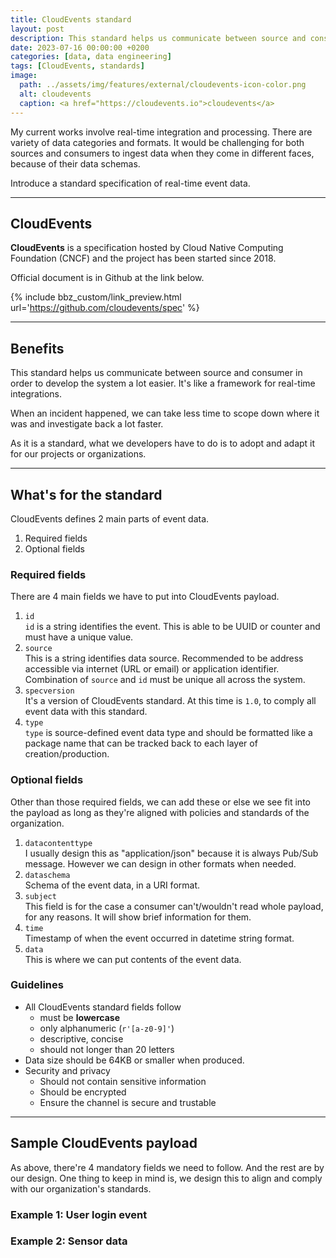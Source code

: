 ```yaml
---
title: CloudEvents standard
layout: post
description: This standard helps us communicate between source and consumer in order to develop the system a lot easier.
date: 2023-07-16 00:00:00 +0200
categories: [data, data engineering]
tags: [CloudEvents, standards]
image:
  path: ../assets/img/features/external/cloudevents-icon-color.png
  alt: cloudevents 
  caption: <a href="https://cloudevents.io">cloudevents</a>
---
```


My current works involve real-time integration and processing. There are variety of data categories and formats. It would be challenging for both sources and consumers to ingest data when they come in different faces, because of their data schemas.

Introduce a standard specification of real-time event data.

---

## CloudEvents

**CloudEvents** is a specification hosted by Cloud Native Computing Foundation (CNCF) and the project has been started since 2018.

Official document is in Github at the link below.

{% include bbz_custom/link_preview.html url='<https://github.com/cloudevents/spec>' %}

---

## Benefits

This standard helps us communicate between source and consumer in order to develop the system a lot easier. It's like a framework for real-time integrations.

When an incident happened, we can take less time to scope down where it was and investigate back a lot faster.

As it is a standard, what we developers have to do is to adopt and adapt it for our projects or organizations.

---

## What's for the standard

CloudEvents defines 2 main parts of event data.

1. Required fields
1. Optional fields

### Required fields

There are 4 main fields we have to put into CloudEvents payload.

1. `id`  
  `id` is a string identifies the event. This is able to be UUID or counter and must have a unique value.
1. `source`  
  This is a string identifies data source. Recommended to be address accessible via internet (URL or email) or application identifier.  
  Combination of `source` and `id` must be unique all across the system.
1. `specversion`  
  It's a version of CloudEvents standard. At this time is `1.0`, to comply all event data with this standard.
1. `type`  
  `type` is source-defined event data type and should be formatted like a package name that can be tracked back to each layer of creation/production.

### Optional fields

Other than those required fields, we can add these or else we see fit into the payload as long as they're aligned with policies and standards of the organization.

1. `datacontenttype`  
  I usually design this as "application/json" because it is always Pub/Sub message. However we can design in other formats when needed.
1. `dataschema`  
  Schema of the event data, in a URI format.
1. `subject`  
This field is for the case a consumer can't/wouldn't read whole payload, for any reasons. It will show brief information for them.
1. `time`  
  Timestamp of when the event occurred in datetime string format.
1. `data`  
  This is where we can put contents of the event data.

### Guidelines

- All CloudEvents standard fields follow  
  - must be **lowercase**
  - only alphanumeric (`r'[a-z0-9]'`)
  - descriptive, concise
  - should not longer than 20 letters
- Data size should be 64KB or smaller when produced.
- Security and privacy
  - Should not contain sensitive information
  - Should be encrypted
  - Ensure the channel is secure and trustable

---

## Sample CloudEvents payload

As above, there're 4 mandatory fields we need to follow. And the rest are by our design. One thing to keep in mind is, we design this to align and comply with our organization's standards.

### Example 1: User login event

<script src="https://gist.github.com/bluebirz/b224ac719ef627aba58150d13085dcc9.js?file=sample-userlogin.json"></script>

### Example 2: Sensor data

<script src="https://gist.github.com/bluebirz/b224ac719ef627aba58150d13085dcc9.js?file=sample-tempsensor.json"></script>
